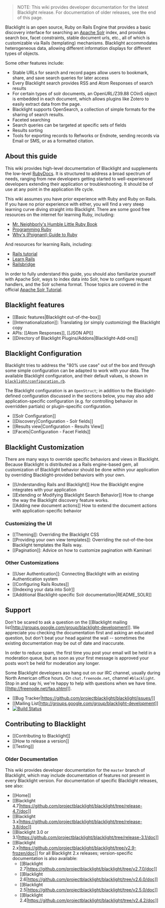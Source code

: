 > NOTE: This wiki provides developer documentation for the latest Blacklight release. For documentation of older releases, see the end of this page.

Blacklight is an open source, Ruby on Rails Engine that provides a basic discovery interface for searching an [Apache Solr](http://lucene.apache.org/solr) index, and provides search box, facet constraints, stable document urls, etc., all of which is customizable via Rails (templating) mechanisms. Blacklight accommodates heterogeneous data, allowing different information displays for different types of objects. 

Some other features include:

* Stable URLs for search and record pages allow users to bookmark, share, and save search queries for later access
* Every Blacklight search provides RSS and Atom Responses of search results
* For certain types of solr documents, an OpenURL/Z39.88 COinS object is embedded in each document, which allows plugins like Zotero to easily extract data from the page.
* Blacklight supports OpenSearch, a collection of simple formats for the sharing of search results.
* Faceted searching
* Search queries can be targeted at specific sets of fields
* Results sorting
* Tools for exporting records to Refworks or Endnote, sending records via Email or SMS, or as a formatted citation.

## About this guide

This wiki provides high-level documentation of Blacklight and supplements the low-level [RubyDocs](http://rubydoc.info/gems/blacklight). It is structured to address a broad spectrum of needs, ranging from new developers getting started to well-experienced developers extending their application or troubleshooting. It should be of use at any point in the application life cycle.

This wiki assumes you have prior experience with Ruby and Ruby on Rails. If you have no prior experience with either, you will find a very steep learning curve diving straight into Blacklight. There are some good free resources on the internet for learning Ruby, including:

- [Mr. Neighborly's Humble Little Ruby Book](http://www.humblelittlerubybook.com/)
- [Programming Ruby](http://ruby-doc.com/docs/ProgrammingRuby/)
- [Why's (Poignant) Guide to Ruby](http://mislav.uniqpath.com/poignant-guide/)

And resources for learning Rails, including:

- [Rails tutorial](http://ruby.railstutorial.org/)
- [Learn Rails](https://learn.thoughtbot.com/rails)
- [Railsbridge](http://docs.railsbridge.org/docs/)

In order to fully understand this guide, you should also familiarize yourself with Apache Solr, ways to index data into Solr, how to configure request handlers, and the Solr schema format. Those topics are covered in the official [Apache Solr Tutorial](http://lucene.apache.org/solr/tutorial.html).

## Blacklight features
* [[Basic features|Blacklight out-of-the-box]]
* [[Internationalization]]: Translating (or simply customizing) the Blacklight copy
* APIs: [[Atom Responses]], [[JSON API]]
* [[Directory of Blacklight Plugins/Addons|Blacklight-Add-ons]]

## Blacklight Configuration

Blacklight tries to address the "80% use case" out of the box and through some simple configuration can be adapted to work with your data. The available Blacklight configuration, and their default values, is shown in
[`blacklight/configuration.rb`](https://github.com/projectblacklight/blacklight/tree/master/lib/blacklight/configuration.rb).

The Blacklight configuration is an `OpenStruct`; in addition to the Blacklight-defined configuration discussed in the sections below, you may also add application-specific configuration (e.g. for controlling behavior in overridden partials) or plugin-specific configuration.

* [[Solr Configuration]]
* [[Discovery|Configuration - Solr fields]]
* [[Results view|Configuration - Results View]]
* [[Facets|Configuration - Facet Fields]]

## Blacklight Customization

There are many ways to override specific behaviors and views in Blacklight. Because Blacklight is distributed as a Rails engine-based gem, all customization of Blacklight behavior should be done within your application by overriding Blacklight-provided behaviors with your own.

* [[Understanding Rails and Blacklight]] How the Blacklight engine integrates with your application
* [[Extending or Modifying Blacklight Search Behavior]] How to change the way the Blacklight discovery feature works.
* [[Adding new document actions]] How to extend the document actions with application-specific behavior

### Customizing the UI

* [[Theming]]: Overriding the Blacklight CSS
* [[Providing your own view templates]]: Overriding the out-of-the-box Blacklight templates the Rails way.
* [[Pagination]]: Advice on how to customize pagination with Kaminari

### Other Customizations
* [[User Authentication]]: Connecting Blacklight with an existing Authentication system
* [[Configuring Rails Routes]]
* [[Indexing your data into Solr]]
* [[Additional Blacklight-specific Solr documentation|README_SOLR]]

## Support
Don't be scared to ask a question on the [[Blacklight mailing list|http://groups.google.com/group/blacklight-development]]. We appreciate you checking the documentation first and asking an educated question, but don't beat your head against the wall -- sometimes the existing documentation may be out of date and inaccurate.

In order to reduce spam, the first time you post your email will be held in a moderation queue, but as soon as your first message is approved your posts won’t be held for moderation any longer. 

Some Blacklight developers aso hang out on our IRC channel, usually during North American office hours. On `chat.freenode.net`, channel `#blacklight`. Stop in and say hi, we're happy to help with questions when we have time. [[http://freenode.net/faq.shtml]].

* [[Bug Tracker|https://github.com/projectblacklight/blacklight/issues/]]
* [[Mailing List|http://groups.google.com/group/blacklight-development]]
* [![Build Status](https://travis-ci.org/projectblacklight/blacklight.png?branch=master)](https://travis-ci.org/projectblacklight/blacklight)

## Contributing to Blacklight

* [[Contributing to Blacklight]]
* [[How to release a version]]
* [[Testing]]

### Older Documentation
This wiki provides developer documentation for the ```master``` branch of Blacklight, which may include documentation of features not present in every Blacklight version. For documentation of specific Blacklight releases, see also:

* [[Home]]
* [[Blacklight 4.7|https://github.com/projectblacklight/blacklight/tree/release-4.7/doc]]
* [[Blacklight 3.x|https://github.com/projectblacklight/blacklight/tree/release-3.8/doc]]
* [[Blacklight 3.0 or 3.1|https://github.com/projectblacklight/blacklight/tree/release-3.1/doc]]
* [[Blacklight 2.x|https://github.com/projectblacklight/blacklight/tree/v2.9-frozen/doc]] for all Blacklight 2.x releases; version-specific documentation is also available:
    * [[Blacklight 2.7|https://github.com/projectblacklight/blacklight/tree/v2.7.0/doc]]
    * [[Blacklight 2.6|https://github.com/projectblacklight/blacklight/tree/v2.6.0/doc]]
    * [[Blacklight 2.5|https://github.com/projectblacklight/blacklight/tree/v2.5.0/doc]]
    * [[Blacklight 2.4|https://github.com/projectblacklight/blacklight/tree/v2.4.2/doc]]